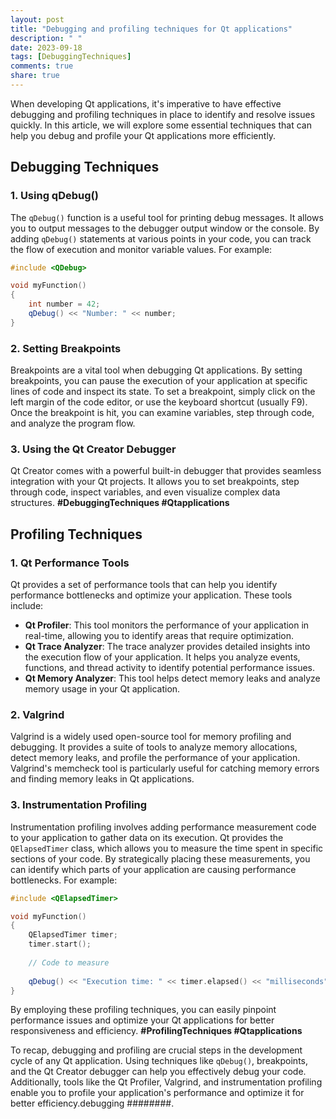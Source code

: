 ```yaml
---
layout: post
title: "Debugging and profiling techniques for Qt applications"
description: " "
date: 2023-09-18
tags: [DebuggingTechniques]
comments: true
share: true
---
```


When developing Qt applications, it's imperative to have effective debugging and profiling techniques in place to identify and resolve issues quickly. In this article, we will explore some essential techniques that can help you debug and profile your Qt applications more efficiently.

## Debugging Techniques

### 1. Using qDebug()

The `qDebug()` function is a useful tool for printing debug messages. It allows you to output messages to the debugger output window or the console. By adding `qDebug()` statements at various points in your code, you can track the flow of execution and monitor variable values. For example:

```cpp
#include <QDebug>

void myFunction()
{
    int number = 42;
    qDebug() << "Number: " << number;
}
```

### 2. Setting Breakpoints

Breakpoints are a vital tool when debugging Qt applications. By setting breakpoints, you can pause the execution of your application at specific lines of code and inspect its state. To set a breakpoint, simply click on the left margin of the code editor, or use the keyboard shortcut (usually F9). Once the breakpoint is hit, you can examine variables, step through code, and analyze the program flow.

### 3. Using the Qt Creator Debugger

Qt Creator comes with a powerful built-in debugger that provides seamless integration with your Qt projects. It allows you to set breakpoints, step through code, inspect variables, and even visualize complex data structures. **#DebuggingTechniques #Qtapplications**

## Profiling Techniques

### 1. Qt Performance Tools

Qt provides a set of performance tools that can help you identify performance bottlenecks and optimize your application. These tools include:

- **Qt Profiler**: This tool monitors the performance of your application in real-time, allowing you to identify areas that require optimization.
- **Qt Trace Analyzer**: The trace analyzer provides detailed insights into the execution flow of your application. It helps you analyze events, functions, and thread activity to identify potential performance issues.
- **Qt Memory Analyzer**: This tool helps detect memory leaks and analyze memory usage in your Qt application.

### 2. Valgrind

Valgrind is a widely used open-source tool for memory profiling and debugging. It provides a suite of tools to analyze memory allocations, detect memory leaks, and profile the performance of your application. Valgrind's memcheck tool is particularly useful for catching memory errors and finding memory leaks in Qt applications.

### 3. Instrumentation Profiling

Instrumentation profiling involves adding performance measurement code to your application to gather data on its execution. Qt provides the `QElapsedTimer` class, which allows you to measure the time spent in specific sections of your code. By strategically placing these measurements, you can identify which parts of your application are causing performance bottlenecks. For example:

```cpp
#include <QElapsedTimer>

void myFunction()
{
    QElapsedTimer timer;
    timer.start();
    
    // Code to measure
    
    qDebug() << "Execution time: " << timer.elapsed() << "milliseconds";
}
```

By employing these profiling techniques, you can easily pinpoint performance issues and optimize your Qt applications for better responsiveness and efficiency. **#ProfilingTechniques #Qtapplications**

To recap, debugging and profiling are crucial steps in the development cycle of any Qt application. Using techniques like `qDebug()`, breakpoints, and the Qt Creator debugger can help you effectively debug your code. Additionally, tools like the Qt Profiler, Valgrind, and instrumentation profiling enable you to profile your application's performance and optimize it for better efficiency.debugging ########.